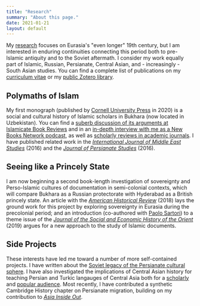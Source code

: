 ```yaml
---
title: "Research"
summary: "About this page."
date: 2021-01-21
layout: default
---
```


My [research][1] focuses on Eurasia's "even longer" 19th century, but I am interested in enduring continuities connecting this period both to pre-Islamic antiquity and to the Soviet aftermath. I consider my work equally part of Islamic, Russian, Persianate, Central Asian, and - increasingly - South Asian studies. You can find a complete list of publications on my [curriculum vitae][2] or my [public Zotero library][3].

## Polymaths of Islam
My first monograph (published by [Cornell University Press][4] in 2020) is a social and cultural history of Islamic scholars in Bukhara (now located in Uzbekistan). You can find a [suberb discussion of its arguments at Islamicate Book Reviews](https://www.youtube.com/watch?v=STU9auLJS54&ab_channel=DrUsaamaal-Azami) and in an [in-depth interview with me as a New Books Network podcast](https://newbooksnetwork.com/polymaths-of-islam), as well as [scholarly reviews in academic journals](https://www.zotero.org/groups/2425244/james_pickett_publications/collections/7XCTMA9Q). I have published related work in the [*International Journal of Middle East Studies*][5] (2016) and the [*Journal of Persianate Studies*][6] (2016).

## Seeing like a Princely State
I am now beginning a second book-length investigation of sovereignty and Perso-Islamic cultures of documentation in semi-colonial contexts, which will compare Bukhara as a Russian protectorate with Hyderabad as a British princely state. An article with the [*American Historical Review*][7] (2018) lays the ground work for this project by exploring sovereignty in Eurasia during the precolonial period; and an introduction (co-authored with [Paolo Sartori][8]) to a theme issue of the [*Journal of the Social and Economic History of the Orient*][9] (2019) argues for a new approach to the study of Islamic documents.

## Side Projects
These interests have led me toward a number of more self-contained projects. I have written about the [Soviet legacy of the Persianate cultural sphere][10]. I have also investigated the implications of Central Asian history for teaching Persian and Turkic langauges of Central Asia both for a [scholarly][11] and [popular audience][12]. Most recently, I have contributed a synthetic Cambridge History chapter on Persianate migration, building on my  contribution to [*Asia Inside Out*][13].

[1]:	https://pitt.academia.edu/JamesPickett/Journal-Articles
[2]:	https://pitt.academia.edu/JamesPickett/CurriculumVitae
[3]:	https://www.zotero.org/groups/2425244/james_pickett_publications/items
[4]:	https://www.cornellpress.cornell.edu/book/9781501750243/polymaths-of-islam/
[5]:	https://www.academia.edu/26854228/Nadir_Shahs_Peculiar_Central_Asian_Legacy_Empire_Conversion_Narratives_and_the_Rise_of_New_Scholarly_Dynasties
[6]:	https://www.academia.edu/17884935/Enemies_beyond_the_Red_Sands_The_Bukhara-Khiva_Dynamic_as_Mediated_by_Textual_Genre
[7]:	https://www.academia.edu/36900273/Written_into_Submission_Reassessing_Sovereignty_through_a_Forgotten_Eurasian_Dynasty
[8]:	https://www.oeaw.ac.at/en/iran/institute/staff/research-staff/paolo-sartori/
[9]:	https://www.academia.edu/40949183/From_the_Archetypical_Archive_to_Cultures_of_Documentation
[10]:	https://www.academia.edu/7611983/Soviet_Civilization_through_a_Persian_Lens_Iranian_Intellectuals_Cultural_Diplomacy_and_Socialist_Modernity_1941-1955
[11]:	https://www.academia.edu/33025103/Categorically_Misleading_Dialectically_Misconceived_Language_Textbooks_and_Pedagogic_Participation_in_Central_Asian_Nation-building_Projects
[12]:	https://eurasianet.org/on-language-the-many-flavors-of-persian-in-eurasia
[13]:	https://www.hup.harvard.edu/catalog.php?isbn=9780674987630
